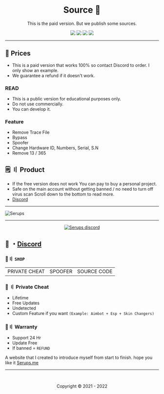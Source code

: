 <h1 align="center">
  Source 🧹
</h1>

<p align="center">
  This is the paid version. But we publish some sources.
</p>


 
<p align="center">
  <img src="https://img.shields.io/github/languages/top/Serups/Fivem-Spoofer?style=flat-square"/>
  <img src="https://img.shields.io/github/last-commit/Serups/Fivem-Spoofer?style=flat-square"/>
  <img src="https://sonarcloud.io/api/project_badges/measure?project=Serups-Spoofer&metric=ncloc"/>
  <img src="https://img.shields.io/github/stars/Serups/Fivem-Spoofer?color=5ac18e&label=Stars&style=flat-square"/>

</p>

 
 ---
 
## <a id="credits"></a> 🌱 Prices
- This is a paid version that works 100% so contact Discord to order. I only show an example.
- We guarantee a refund if it doesn't work.
 
### READ
  
- This is a public version for educational purposes only.
- Do not use commercially.
- You can develop it.

### Feature

- Remove Trace File 
- Bypass
- Spoofer 
- Change Hardware ID, Numbers, Serial, S.N 
- Remove 13 / 365 

## <a id="setup2"></a> 🗒 〢 Product
- If the free version does not work You can pay to buy a personal project.
- Safe on the main account without getting banned / no need to turn off virus scan Scroll down to the bottom to read more.
- [Discord](https://discord.gg/2euDQqzD8Y) 


---
  
  ![Serups](https://user-images.githubusercontent.com/94861415/209479687-55730f68-0004-4272-98b1-0d65f1bf0894.png)

  
--- 

  <p align="center">
    <a href="https://discord.gg/2euDQqzD8Y">
        <img title="Serups server discord" alt="Serups discord" src="https://discordapp.com/api/guilds/923947526552432731/widget.png?style=banner2"/>
    </a>
</p> 
 
## 💬 ・[Discord](https://discord.gg/2euDQqzD8Y) 

 ### 🛒〢 `SHOP`
 
<table>
<tr>
	<td> PRIVATE CHEAT
	<td> SPOOFER
	<td> SOURCE CODE
</table>

  
### 🥊 〢 Private Cheat

- Lifetime 
- Free Updates 
- Undetected
- Custom Feature if you want `(Example: Aimbot + Esp + Skin Changers)`

### 📌〢 Warranty

- Support 24 Hr
- Update Free
- If banned = `REFUND`

A website that I created to introduce myself from start to finish. hope you like it [Serups.me](http://Serups.me/)

---


  <br>

<p align="center">
  Copyright © 2021 - 2022
<br>

